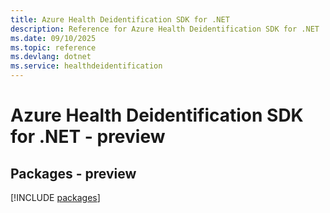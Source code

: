 ```yaml
---
title: Azure Health Deidentification SDK for .NET
description: Reference for Azure Health Deidentification SDK for .NET
ms.date: 09/10/2025
ms.topic: reference
ms.devlang: dotnet
ms.service: healthdeidentification
---
```

# Azure Health Deidentification SDK for .NET - preview
## Packages - preview
[!INCLUDE [packages](health-deidentification-index.md)]